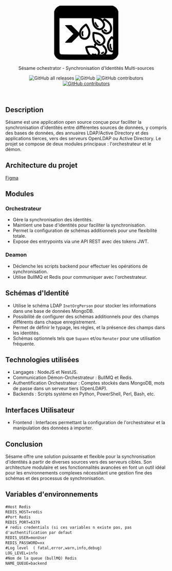 <p align="center">
  <a href="https://libertech-fr.github.io/sesame-orchestrator" target="blank"><img src="./static/sesame-logo.svg" width="200" alt="Sesame Logo" /></a>
</p>
<p align="center">Sésame ochestrator - Synchronisation d'Identités Multi-sources</p>
<p align="center">
  <img alt="GitHub all releases" src="https://img.shields.io/github/downloads/libertech-fr/sesame-orchestrator/total">
  <img alt="GitHub" src="https://img.shields.io/github/license/libertech-fr/sesame-orchestrator">
  <img alt="GitHub contributors" src="https://img.shields.io/github/contributors/libertech-fr/sesame-orchestrator">
  <a href="https://github.com/Libertech-Fr/sesame-orchestrator/actions/workflows/release.yml?event=workflow_dispatch"><img alt="GitHub contributors" src="https://github.com/Libertech-Fr/sesame-orchestrator/actions/workflows/release.yml/badge.svg"></a>
</p>
<br>

## Description
Sésame est une application open source conçue pour faciliter la synchronisation d'identités entre différentes sources de données, y compris des bases de données, des annuaires LDAP/Active Directory et des applications tierces, vers des serveurs OpenLDAP ou Active Directory. Le projet se compose de deux modules principaux : l'orchestrateur et le démon.

## Architecture du projet
[Figma](https://www.figma.com/file/OplQ0tHFHS5rFz5K6OCgEd/Sesame?type=whiteboard&node-id=0%3A1&t=ZiPEDwJPp0id8frN-1)

## Modules
### Orchestrateur
- Gère la synchronisation des identités.
- Maintient une base d'identités pour faciliter la synchronisation.
- Permet la configuration de schémas additionnels pour une flexibilité totale.
- Expose des entrypoints via une API REST avec des tokens JWT.

### Deamon
- Déclenche les scripts backend pour effectuer les opérations de synchronisation.
- Utilise BullMQ et Redis pour communiquer avec l'orchestrateur.

## Schémas d'Identité
- Utilise le schéma LDAP `InetOrgPerson` pour stocker les informations dans une base de données MongoDB.
- Possibilité de configurer des schémas additionnels pour des champs différents dans chaque enregistrement.
- Permet de définir le typage, les règles, et la présence des champs dans les identités.
- Schémas optionnels tels que `Supann` et/ou `Renater` pour une utilisation fréquente.

## Technologies utilisées
- Langages : NodeJS et NestJS.
- Communication Démon-Orchestrateur : BullMQ et Redis.
- Authentification Orchestrateur : Comptes stockés dans MongoDB, mots de passe dans un serveur tiers (OpenLDAP).
- Backends : Scripts système en Python, PowerShell, Perl, Bash, etc.

## Interfaces Utilisateur
- Frontend : Interfaces permettant la configuration de l'orchestrateur et la manipulation des données à importer.

## Conclusion
Sésame offre une solution puissante et flexible pour la synchronisation d'identités à partir de diverses sources vers des serveurs cibles. Son architecture modulaire et ses fonctionnalités avancées en font un outil idéal pour les environnements complexes nécessitant une gestion fine des schémas et des processus de synchronisation.

## Variables d'environnements
```
#Host Redis
REDIS_HOST=redis
#Port Redis
REDIS_PORT=6379
# redis credentials (si ces variables n existe pas, pas d'authentification par defaut
REDIS_USER=monUser
REDIS_PASSWORD=xx
#Log level  ( fatal,error,warn,info,debug)
LOG_LEVEL=info
#Nom de la queue (bullMQ) Redis
NAME_QUEUE=backend
```
